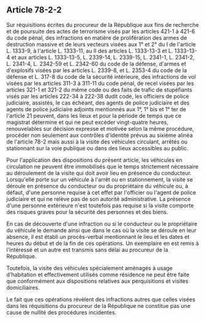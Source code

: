 Article 78-2-2
----
Sur réquisitions écrites du procureur de la République aux fins de recherche et
de poursuite des actes de terrorisme visés par les articles 421-1 à 421-6 du
code pénal, des infractions en matière de prolifération des armes de destruction
massive et de leurs vecteurs visées aux 1° et 2° du I de l'article L. 1333-9, à
l'article L. 1333-11, au II des articles L. 1333-13-3 et L. 1333-13-4 et aux
articles L. 1333-13-5, L. 2339-14, L. 2339-15, L. 2341-1, L. 2341-2, L. 2341-4,
L. 2342-59 et L. 2342-60 du code de la défense, d'armes et d'explosifs visées
par les articles L. 2339-8, et L. 2353-4 du code de la défense et L. 317-8 du
code de la sécurité intérieure, des infractions de vol visées par les articles
311-3 à 311-11 du code pénal, de recel visées par les articles 321-1 et 321-2 du
même code ou des faits de trafic de stupéfiants visés par les articles 222-34 à
222-38 dudit code, les officiers de police judiciaire, assistés, le cas échéant,
des agents de police judiciaire et des agents de police judiciaire adjoints
mentionnés aux 1°, 1° bis et 1° ter de l'article 21 peuvent, dans les lieux et
pour la période de temps que ce magistrat détermine et qui ne peut excéder
vingt-quatre heures, renouvelables sur décision expresse et motivée selon la
même procédure, procéder non seulement aux contrôles d'identité prévus au
sixième alinéa de l'article 78-2 mais aussi à la visite des véhicules circulant,
arrêtés ou stationnant sur la voie publique ou dans des lieux accessibles au
public.

Pour l'application des dispositions du présent article, les véhicules en
circulation ne peuvent être immobilisés que le temps strictement nécessaire au
déroulement de la visite qui doit avoir lieu en présence du conducteur.
Lorsqu'elle porte sur un véhicule à l'arrêt ou en stationnement, la visite se
déroule en présence du conducteur ou du propriétaire du véhicule ou, à défaut,
d'une personne requise à cet effet par l'officier ou l'agent de police
judiciaire et qui ne relève pas de son autorité administrative. La présence
d'une personne extérieure n'est toutefois pas requise si la visite comporte des
risques graves pour la sécurité des personnes et des biens.

En cas de découverte d'une infraction ou si le conducteur ou le propriétaire du
véhicule le demande ainsi que dans le cas où la visite se déroule en leur
absence, il est établi un procès-verbal mentionnant le lieu et les dates et
heures du début et de la fin de ces opérations. Un exemplaire en est remis à
l'intéressé et un autre est transmis sans délai au procureur de la République.

Toutefois, la visite des véhicules spécialement aménagés à usage d'habitation et
effectivement utilisés comme résidence ne peut être faite que conformément aux
dispositions relatives aux perquisitions et visites domiciliaires.

Le fait que ces opérations révèlent des infractions autres que celles visées
dans les réquisitions du procureur de la République ne constitue pas une cause
de nullité des procédures incidentes.
